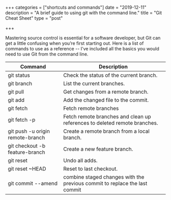 +++
categories = ["shortcuts and commands"]
date = "2019-12-11"
description = "A brief guide to using git with the command line."
title = "Git Cheat Sheet"
type = "post"

+++

Mastering source control is essential for a software developer, but Git can get a little confusing when you’re first starting out. Here is a list of commands to use as a reference -- I've included all the basics you would need to use Git from the command line.


| Command | Description |
|---------|-------------|
git status | Check the status of the current branch.
git branch | List the current branches.
git pull | Get changes from a remote branch.
git add | Add the changed file to the commit.
git fetch | Fetch remote branches
git fetch -p | Fetch remote branches and clean up references to deleted remote branches.
git push -u origin remote-branch | Create a remote branch from a local branch.
git checkout -b feature-branch | Create a new feature branch.
git reset | Undo all adds.
git reset ~HEAD | Reset to last checkout.
git commit --amend | combine staged changes with the previous commit to replace the last commit